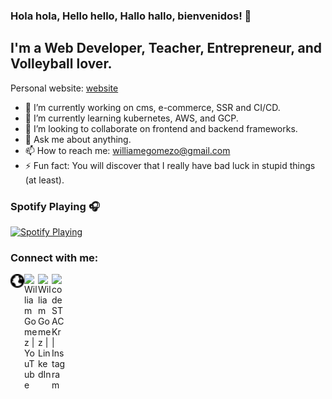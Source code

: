 ### Hola hola, Hello hello, Hallo hallo, bienvenidos! 👋

## I'm a Web Developer, Teacher, Entrepreneur, and Volleyball lover.

Personal website: [website]

- 🔭 I’m currently working on cms, e-commerce, SSR and CI/CD.
- 🌱 I’m currently learning kubernetes, AWS, and GCP.
- 👯 I’m looking to collaborate on frontend and backend frameworks.
- 💬 Ask me about anything.
- 📫 How to reach me: williamegomezo@gmail.com
- ⚡ Fun fact: You will discover that I really have bad luck in stupid things (at least).

### Spotify Playing 🎧

[<img src="https://now-playing-codestackr.vercel.app/api/spotify-playing" alt="Spotify Playing" width="350" />](https://open.spotify.com/user/swyqyimdc12jajde4vpwd2x1b)

### Connect with me:

[<img align="left" alt="www.williamegomezo.me" width="22px" src="https://raw.githubusercontent.com/iconic/open-iconic/master/svg/globe.svg" />][website]
[<img align="left" alt="William Gomez | YouTube" width="22px" src="https://cdn.jsdelivr.net/npm/simple-icons@v3/icons/youtube.svg" />][youtube]
[<img align="left" alt="William Gomez | LinkedIn" width="22px" src="https://cdn.jsdelivr.net/npm/simple-icons@v3/icons/linkedin.svg" />][linkedin]
[<img align="left" alt="codeSTACKr | Instagram" width="22px" src="https://cdn.jsdelivr.net/npm/simple-icons@v3/icons/instagram.svg" />][instagram]

[website]: https://www.williamegomezo.me
[youtube]: https://www.youtube.com/channel/UC1lxl2CURjQY1Lklp-7Gptw
[instagram]: https://www.instagram.com/williamegomezo
[linkedin]: https://www.linkedin.com/in/williamegomezo/
[spotify]: https://open.spotify.com/user/12171556847
